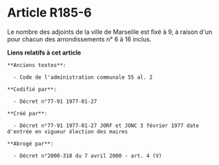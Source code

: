 # Article R185-6

Le nombre des adjoints de la ville de Marseille est fixé à 9, à raison d'un pour chacun des arrondissements n° 6 à 16 inclus.

**Liens relatifs à cet article**

	**Anciens textes**:

	  - Code de l'administration communale 55 al. 2

	**Codifié par**:

	  - Décret n°77-91 1977-01-27

	**Créé par**:

	  - Décret n°77-91 1977-01-27 JORF et JONC 3 février 1977 date d'entrée en vigueur élection des maires

	**Abrogé par**:

	  - Décret n°2000-318 du 7 avril 2000 - art. 4 (V)
